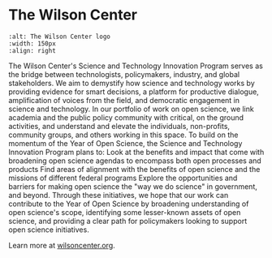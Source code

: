# The Wilson Center
```{image} /About/logos/wilsoncenter_logo.jpg
:alt: The Wilson Center logo
:width: 150px
:align: right
```
The Wilson Center's Science and Technology Innovation Program serves as the bridge between technologists, policymakers, industry, and global stakeholders. We aim to demystify how science and technology works by providing evidence for smart decisions, a platform for productive dialogue, amplification of voices from the field, and democratic engagement in science and technology. In our portfolio of work on open science, we link academia and the public policy community with critical, on the ground activities, and understand and elevate the individuals, non-profits, community groups, and others working in this space. To build on the momentum of the Year of Open Science, the Science and Technology Innovation Program plans to: Look at the benefits and impact that come with broadening open science agendas to encompass both open processes and products Find areas of alignment with the benefits of open science and the missions of different federal programs Explore the opportunities and barriers for making open science the "way we do science" in government, and beyond. Through these initiatives, we hope that our work can contribute to the Year of Open Science by broadening understanding of open science's scope, identifying some lesser-known assets of open science, and providing a clear path for policymakers looking to support open science initiatives.

Learn more at [wilsoncenter.org](https://www.wilsoncenter.org/thing-tank).
